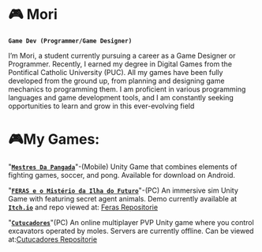 # 🎮 Mori

**`Game Dev (Programmer/Game Designer)`**

I’m Mori, a student currently pursuing a career as a Game Designer or Programmer. Recently, I earned my degree in Digital Games from the Pontifical Catholic University (PUC). All my games have been fully developed from the ground up, from planning and designing game mechanics to programming them. I am proficient in various programming languages and game development tools, and I am constantly seeking opportunities to learn and grow in this ever-evolving field



# 🎮My Games:
"[**`Mestres Da Pangada`**][pangada]"-(Mobile) Unity Game that combines elements of fighting games, soccer, and pong. Available for download on Android.

"[**`FERAS e o Mistério da Ilha do Futuro`**][feras]"-(PC) An immersive sim Unity Game with  featuring secret agent animals. Demo currently available at [**`Itch.io`**][feras] and repo viewed at: [Feras Repositorie][ferasGit]

"[**`Cutucadores`**][cutucadores]"(PC) An online multiplayer PVP Unity game where you control excavators operated by moles. Servers are currently offline. Can be viewed at:[Cutucadores Repositorie][cutucadoresGit]

[pangada]: https://play.google.com/store/apps/details?id=com.Labutton.MestresDaPangada&pcampaignid=web_share
[feras]: https://mori-gamedev.itch.io/feras
[cutucadores]: https://youtu.be/14TajvLvxTc?si=eEjWil50FQgdAR1E

[ferasGit]: https://github.com/LabuttonGameStudio/AnimalsAgentGame
[cutucadoresGit]: https://github.com/Mori386/LabuttonCutucadores
